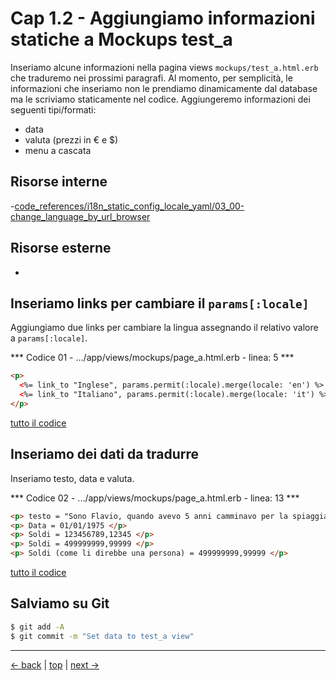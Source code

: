 # <a name="top"></a> Cap 1.2 - Aggiungiamo informazioni statiche a Mockups test_a

Inseriamo alcune informazioni nella pagina views `mockups/test_a.html.erb` che traduremo nei prossimi paragrafi.
Al momento, per semplicità, le informazioni che inseriamo non le prendiamo dinamicamente dal database ma le scriviamo staticamente nel codice.
Aggiungeremo informazioni dei seguenti tipi/formati:

- data 
- valuta (prezzi in € e $)
- menu a cascata 



## Risorse interne

-[code_references/i18n_static_config_locale_yaml/03_00-change_language_by_url_browser]()



## Risorse esterne

- []()



## Inseriamo links per cambiare il `params[:locale]`

Aggiungiamo due links per cambiare la lingua assegnando il relativo valore a `params[:locale]`.

*** Codice 01 - .../app/views/mockups/page_a.html.erb - linea: 5 ***

```html
<p>
  <%= link_to "Inglese", params.permit(:locale).merge(locale: 'en') %> |
  <%= link_to "Italiano", params.permit(:locale).merge(locale: 'it') %> 
</p>
```

[tutto il codice](https://github.com/flaviobordonidev/leanpubabrandnewcms/blob/master/ubuntudream/02-internationalization_i18n/03_04-views-mockups-page_a.html.erb)



## Inseriamo dei dati da tradurre

Inseriamo testo, data e valuta.

*** Codice 02 - .../app/views/mockups/page_a.html.erb - linea: 13 ***

```html
<p> testo = "Sono Flavio, quando avevo 5 anni camminavo per la spiaggia" </p>
<p> Data = 01/01/1975 </p>
<p> Soldi = 123456789,12345 </p>
<p> Soldi = 499999999,99999 </p>
<p> Soldi (come li direbbe una persona) = 499999999,99999 </p>
```

[tutto il codice](https://github.com/flaviobordonidev/leanpubabrandnewcms/blob/master/ubuntudream/01-new_app/02_02-views-layouts-basic.html.erb)



## Salviamo su Git

```bash
$ git add -A
$ git commit -m "Set data to test_a view"
```



---

[<- back](https://github.com/flaviobordonidev/leanpubabrandnewcms/blob/master/01-base/06-mockups_i18n/03_00-change_language_by_url_browser-it.md)
 | [top](#top) |
[next ->](https://github.com/flaviobordonidev/leanpubabrandnewcms/blob/master/01-base/06-mockups_i18n/04_00-change_language_by_subdirectory-it.md)
